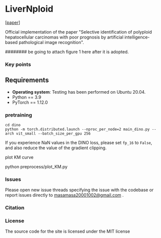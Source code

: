 # LiverNploid
[[paper]()]

Official implementation of the paper "Selective identification of polyploid hepatocellular carcinomas with poor prognosis by artificial intelligence-based pathological image recognition".

######## be going to attach figure 1 here after it is adopted.


### Key points


## Requirements
- **Operating system**: Testing has been performed on Ubuntu 20.04.
- Python == 3.9
- PyTorch == 1.12.0

### pretraining

```
cd dino
python -m torch.distributed.launch --nproc_per_node=2 main_dino.py --arch vit_small --batch_size_per_gpu 256
```
If you experience NaN values in the DINO loss, please set `fp_16` to `False`, and also reduce the value of the gradient clipping.


plot KM curve

python preprocess/plot_KM.py


### Issues
Please open new issue threads specifying the issue with the codebase or report issues directly to masamasa20001002@gmail.com . 

### Citation


### License

The source code for the site is licensed under the MIT license

